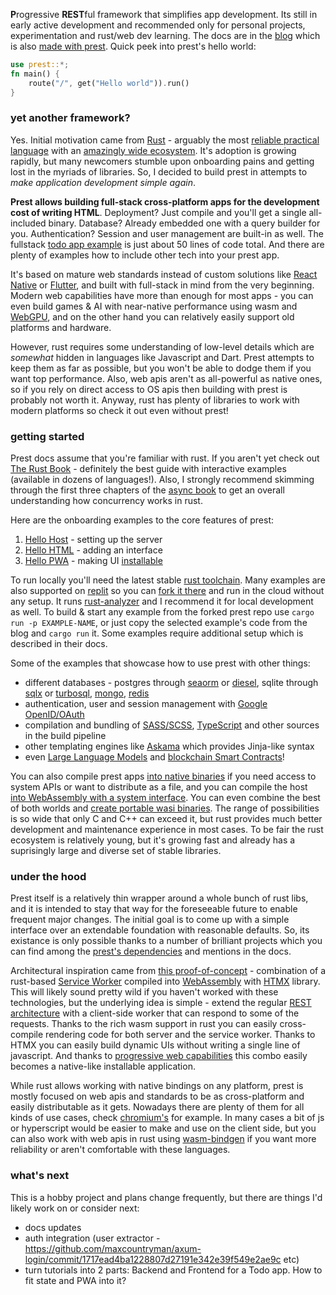 **P**rogressive **REST**ful framework that simplifies app development. Its still in early active development and recommended only for personal projects, experimentation and rust/web dev learning. The docs are in the [blog](https://prest.blog/) which is also [made with prest](https://prest.blog/about). Quick peek into prest's hello world:

```rust
use prest::*;
fn main() {
    route("/", get("Hello world")).run()
}
```

### yet another framework?

Yes. Initial motivation came from [Rust](https://www.rust-lang.org/) - arguably the most [reliable practical language](https://edezhic.medium.com/reliable-software-engineering-with-rust-5bb4553b5d54) with an [amazingly wide ecosystem](https://github.com/rust-unofficial/awesome-rust). It's adoption is growing rapidly, but many newcomers stumble upon onboarding pains and getting lost in the myriads of libraries. So, I decided to build prest in attempts to _make application development simple again_.

**Prest allows building full-stack cross-platform apps for the development cost of writing HTML**. Deployment? Just compile and you'll get a single all-included binary. Database? Already embedded one with a query builder for you. Authentication? Session and user management are built-in as well. The fullstack [todo app example](https://prest.blog/app-todo) is just about 50 lines of code total. And there are plenty of examples how to include other tech into your prest app.

It's based on mature web standards instead of custom solutions like [React Native](https://reactnative.dev/) or [Flutter](https://flutter.dev/), and built with full-stack in mind from the very beginning. Modern web capabilities have more than enough for most apps - you can even build games & AI with near-native performance using wasm and [WebGPU](https://developer.chrome.com/blog/webgpu-io2023/), and on the other hand you can relatively easily support old platforms and hardware. 

However, rust requires some understanding of low-level details which are *somewhat* hidden in languages like Javascript and Dart. Prest attempts to keep them as far as possible, but you won't be able to dodge them if you want top performance. Also, web apis aren't as all-powerful as native ones, so if you rely on direct access to OS apis then building with prest is probably not worth it. Anyway, rust has plenty of libraries to work with modern platforms so check it out even without prest!

### getting started

Prest docs assume that you're familiar with rust. If you aren't yet check out [The Rust Book](https://doc.rust-lang.org/book/) - definitely the best guide with interactive examples (available in dozens of languages!). Also, I strongly recommend skimming through the first three chapters of the [async book](https://rust-lang.github.io/async-book/) to get an overall understanding how concurrency works in rust. 

Here are the onboarding examples to the core features of prest:

1. [Hello Host](https://prest.blog/hello-host) - setting up the server
2. [Hello HTML](https://prest.blog/hello-html) - adding an interface
3. [Hello PWA](https://prest.blog/hello-pwa) - making UI [installable](https://developer.mozilla.org/en-US/docs/Web/Progressive_web_apps/Guides/Making_PWAs_installable)

To run locally you'll need the latest stable [rust toolchain](https://rustup.rs/). Many examples are also supported on [replit](https://replit.com/) so you can [fork it there](https://replit.com/@eDezhic/prest-app) and run in the cloud without any setup. It runs [rust-analyzer](https://rust-analyzer.github.io/) and I recommend it for local development as well. To build & start any example from the forked prest repo use `cargo run -p EXAMPLE-NAME`, or just copy the selected example's code from the blog and `cargo run` it. Some examples require additional setup which is described in their docs.

Some of the examples that showcase how to use prest with other things:

* different databases - postgres through [seaorm](https://prest.blog/with-seaorm-postgres) or [diesel](https://prest.blog/with-diesel-postgres), sqlite through [sqlx](https://prest.blog/with-sqlx-sqlite) or [turbosql](https://prest.blog/with-turbosql-sqlite), [mongo](https://prest.blog/with-mongo-driver), [redis](https://prest.blog/with-redis-driver)
* authentication, user and session management with [Google OpenID/OAuth](https://prest.blog/with-openid-google)
* compilation and bundling of [SASS/SCSS](https://prest.blog/with-grass-scss), [TypeScript](https://prest.blog/with-swc-typescript) and other sources in the build pipeline
* other templating engines like [Askama](https://prest.blog/with-jinja-askama) which provides Jinja-like syntax
* even [Large Language Models](https://prest.blog/with-candle-mistral) and [blockchain Smart Contracts](https://prest.blog/with-substrate-contract)!

You can also compile prest apps [into native binaries](https://prest.blog/into-native) if you need access to system APIs or want to distribute as a file, and you can compile the host [into WebAssembly with a system interface](https://prest.blog/into-wasi). You can even combine the best of both worlds and [create portable wasi binaries](https://github.com/dylibso/hermit). The range of possibilities is so wide that only C and C++ can exceed it, but rust provides much better development and maintenance experience in most cases. To be fair the rust ecosystem is relatively young, but it's growing fast and already has a suprisingly large and diverse set of stable libraries.

### under the hood
Prest itself is a relatively thin wrapper around a whole bunch of rust libs, and it is intended to stay that way for the foreseeable future to enable frequent major changes. The initial goal is to come up with a simple interface over an extendable foundation with reasonable defaults. So, its existance is only possible thanks to a number of brilliant projects which you can find among the [prest's dependencies](https://github.com/edezhic/prest/blob/main/Cargo.toml) and mentions in the docs.

Architectural inspiration came from [this proof-of-concept](https://github.com/richardanaya/wasm-service) - combination of a rust-based [Service Worker](https://developer.mozilla.org/en-US/docs/Web/API/Service_Worker_API) compiled into [WebAssembly](https://webassembly.org/) with [HTMX](https://htmx.org/) library. This will likely sound pretty wild if you haven't worked with these technologies, but the underlying idea is simple - extend the regular [REST architecture](https://htmx.org/essays/rest-explained/) with a client-side worker that can respond to some of the requests. Thanks to the rich wasm support in rust you can easily cross-compile rendering code for both server and the service worker. Thanks to HTMX you can easily build dynamic UIs without writing a single line of javascript. And thanks to [progressive web capabilities](https://web.dev/what-are-pwas/) this combo easily becomes a native-like installable application.

While rust allows working with native bindings on any platform, prest is mostly focused on web apis and standards to be as cross-platform and easily distributable as it gets. Nowadays there are plenty of them for all kinds of use cases, check [chromium's](https://fugu-tracker.web.app/) for example. In many cases a bit of js or hyperscript would be easier to make and use on the client side, but you can also work with web apis in rust using [wasm-bindgen](https://github.com/rustwasm/wasm-bindgen) if you want more reliability or aren't comfortable with these languages.

### what's next
This is a hobby project and plans change frequently, but there are things I'd likely work on or consider next:
+ docs updates
+ auth integration (user extractor - https://github.com/maxcountryman/axum-login/commit/1717ead4ba1228807d27191e342e39f549e2ae9c etc)
+ turn tutorials into 2 parts: Backend and Frontend for a Todo app. How to fit state and PWA into it?
